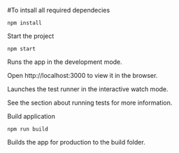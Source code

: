 #To intsall all required dependecies

```npm install```

Start the project

```npm start```

Runs the app in the development mode.

Open http://localhost:3000 to view it in the browser.

Launches the test runner in the interactive watch mode.

See the section about running tests for more information.

Build application

```npm run build```

Builds the app for production to the build folder.
